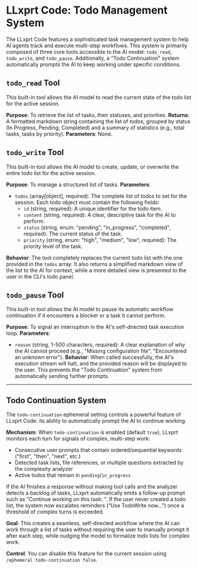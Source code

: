 # LLxprt Code: Todo Management System

The LLxprt Code features a sophisticated task management system to help AI agents track and execute multi-step workflows. This system is primarily composed of three core tools accessible to the AI model: `todo_read`, `todo_write`, and `todo_pause`. Additionally, a "Todo Continuation" system automatically prompts the AI to keep working under specific conditions.

## `todo_read` Tool

This built-in tool allows the AI model to read the current state of the todo list for the active session.

**Purpose**: To retrieve the list of tasks, their statuses, and priorities.
**Returns**: A formatted markdown string containing the list of todos, grouped by status (In Progress, Pending, Completed) and a summary of statistics (e.g., total tasks, tasks by priority).
**Parameters**: None.

## `todo_write` Tool

This built-in tool allows the AI model to create, update, or overwrite the entire todo list for the active session.

**Purpose**: To manage a structured list of tasks.
**Parameters**:

- `todos` (array[object], required): The complete list of todos to set for the session. Each todo object must contain the following fields:
  - `id` (string, required): A unique identifier for the todo item.
  - `content` (string, required): A clear, descriptive task for the AI to perform.
  - `status` (string, enum: "pending", "in_progress", "completed", required): The current status of the task.
  - `priority` (string, enum: "high", "medium", "low", required): The priority level of the task.

**Behavior**:
The tool completely replaces the current todo list with the one provided in the `todos` array. It also returns a simplified markdown view of the list to the AI for context, while a more detailed view is presented to the user in the CLI's todo panel.

## `todo_pause` Tool

This built-in tool allows the AI model to pause its automatic workflow continuation if it encounters a blocker or a task it cannot perform.

**Purpose**: To signal an interruption in the AI's self-directed task execution loop.
**Parameters**:

- `reason` (string, 1-500 characters, required): A clear explanation of why the AI cannot proceed (e.g., "Missing configuration file", "Encountered an unknown error").
  **Behavior**:
  When called successfully, the AI's execution stream will halt, and the provided reason will be displayed to the user. This prevents the "Todo Continuation" system from automatically sending further prompts.

---

## Todo Continuation System

The `todo-continuation` ephemeral setting controls a powerful feature of LLxprt Code: its ability to automatically prompt the AI to continue working.

**Mechanism**: When `todo-continuation` is enabled (default `true`), LLxprt monitors each turn for signals of complex, multi-step work:

- Consecutive user prompts that contain ordered/sequential keywords ("first", "then", "next", etc.)
- Detected task lists, file references, or multiple questions extracted by the complexity analyzer
- Active todos that remain in `pending`/`in_progress`

If the AI finishes a response without making tool calls and the analyzer detects a backlog of tasks, LLxprt automatically emits a follow-up prompt such as "Continue working on this task: <todo content>". If the user never created a todo list, the system now escalates reminders (“Use TodoWrite now…”) once a threshold of complex turns is exceeded.

**Goal**: This creates a seamless, self-directed workflow where the AI can work through a list of tasks without requiring the user to manually prompt it after each step, while nudging the model to formalize todo lists for complex work.

**Control**: You can disable this feature for the current session using `/ephemeral todo-continuation false`.
